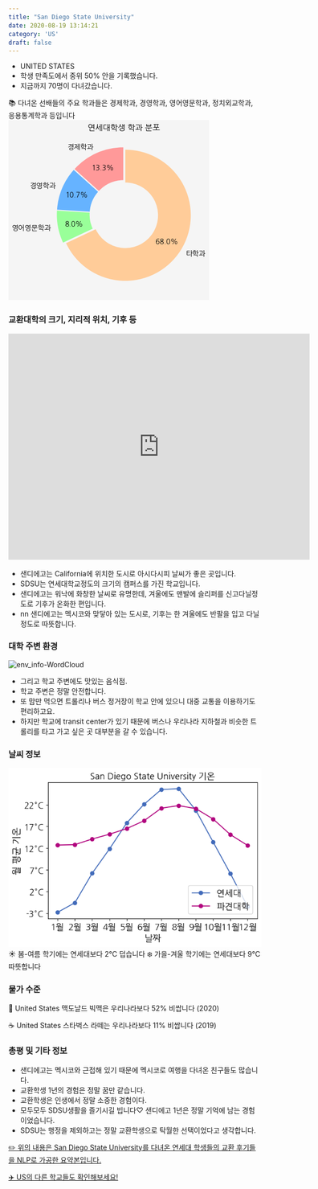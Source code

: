 ```yaml
---
title: "San Diego State University"
date: 2020-08-19 13:14:21
category: 'US'
draft: false
---
```



* UNITED STATES
* 학생 만족도에서 중위 50% 안을 기록했습니다.
* 지금까지 70명이 다녀갔습니다. 

📚 다녀온 선배들의 주요 학과들은 경제학과, 경영학과, 영어영문학과, 정치외교학과, 응용통계학과 등입니다
![department-info](../plots/US000040.png)
### 교환대학의 크기, 지리적 위치, 기후 등
<iframe
width="600"
height="450"
frameborder="0" style="border:0"
src="https://www.google.com/maps/embed/v1/place?key=AIzaSyC9e1AME-pVmWC4hBpFdu5S4dKzyepa3HQ&q=San+Diego+State+University&center=32.7759894,-117.0712533&zoom=14" allowfullscreen>
</iframe>

* 샌디에고는 California에 위치한 도시로 아시다시피 날씨가 좋은 곳입니다.
* SDSU는 연세대학교정도의 크기의 캠퍼스를 가진 학교입니다.
* 샌디에고는 워낙에 화창한 날씨로 유명한데, 겨울에도 맨발에 슬리퍼를 신고다닐정도로 기후가 온화한 편입니다.
* nn 샌디에고는 멕시코와 맞닿아 있는 도시로, 기후는 한 겨울에도 반팔을 입고 다닐 정도로 따뜻합니다.


### 대학 주변 환경

![env_info-WordCloud](../univ_wordclouds_okt/env_info/US000040_env_info_okt.png)

* 그리고 학교 주변에도 맛있는 음식점.
* 학교 주변은 정말 안전합니다.
* 또 맘만 먹으면 트롤리나 버스 정거장이 학교 안에 있으니 대중 교통을 이용하기도 편리하고요.
* 하지만 학교에 transit center가 있기 때문에 버스나 우리나라 지하철과 비슷한 트롤리를 타고 가고 싶은 곳 대부분을 갈 수 있습니다.


### 날씨 정보 
 ![temparature_US000040](../plots/weather/US000040.png)
☀️ 봄-여름 학기에는 연세대보다 2°C 덥습니다
❄️ 가을-겨울 학기에는 연세대보다 9°C 따뜻합니다
### 물가 수준 
🍔 United States 맥도날드 빅맥은 우리나라보다 52% 비쌉니다 (2020)

☕️ United States 스타벅스 라떼는 우리나라보다 11% 비쌉니다 (2019)

### 총평 및 기타 정보
* 샌디에고는 멕시코와 근접해 있기 때문에 멕시코로 여행을 다녀온 친구들도 많습니다.
* 교환학생 1년의 경험은 정말 꿈만 같습니다.
* 교환학생은 인생에서 정말 소중한 경험이다.
* 모두모두 SDSU생활을 즐기시길 빕니다♡ 샌디에고 1년은 정말 기억에 남는 경험이었습니다.
* SDSU는 행정을 제외하고는 정말 교환학생으로 탁월한 선택이었다고 생각합니다.


[✏️ 위의 내용은 San Diego State University를 다녀온 연세대 학생들의 교환 후기들을 NLP로 가공한 요약본입니다.](http://oia.yonsei.ac.kr/partner/expReport.asp?ucode=US000040&bgbn=A)

[✈️ US의 다른 학교들도 확인해보세요!](https://yonsei-exchange.netlify.app/?category=US)
